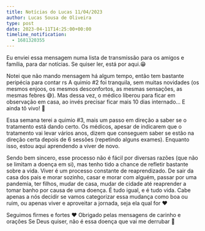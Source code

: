 ```yaml
---
title: Notícias do Lucas 11/04/2023
author: Lucas Sousa de Oliveira
type: post
date: 2023-04-11T14:25:00+00:00
timeline_notification:
  - 1681320355
---
```

Eu enviei essa mensagem numa lista de transmissão para os amigos e família, para dar notícias. Se quiser ler, está por aqui.😁

Notei que não mando mensagem há algum tempo, então tem bastante peripécia para contar rs
A quimio #2 foi tranquila, sem muitas novidades (os mesmos enjoos, os mesmos desconfortos, as mesmas sensações, as mesmas febres 😅). Mas dessa vez, o médico liberou para ficar em observação em casa, ao invés precisar ficar mais 10 dias internado&#8230; E ainda tô vivo! 🙌

Essa semana terei a quimio #3, mais um passo em direção a saber se o tratamento está dando certo. Os médicos, apesar de indicarem que o tratamento vai levar vários anos, dizem que conseguem saber se estão na direção certa depois de 6 sessões (repetindo alguns exames). Enquanto isso, estou aqui aprendendo a viver de novo.

Sendo bem sincero, esse processo não é fácil por diversas razões (que não se limitam a doença em si), mas tenho tido a chance de refletir bastante sobre a vida.&nbsp;Viver é um processo constante de reaprendizado. De sair da casa dos pais e morar sozinho, casar e morar com alguém, passar por uma pandemia, ter filhos, mudar de casa, mudar de cidade até reaprender a tomar banho por causa de uma doença. É tudo igual, e é tudo vida. Cabe apenas a nós decidir se vamos categorizar essa mudança como boa ou ruim, ou apenas viver e aproveitar a jornada, seja ela qual for ❤️

Seguimos firmes e fortes ❤️
Obrigado pelas mensagens de carinho e orações
Se Deus quiser, não é essa doença que vai me derrubar 🙂